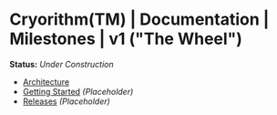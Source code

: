 # Cryorithm(TM) | Documentation | Milestones | v1 ("The Wheel")

**Status:** _Under Construction_

- [Architecture](architecture)
- [Getting Started](getting-started) _(Placeholder)_
- [Releases](releases) _(Placeholder)_
